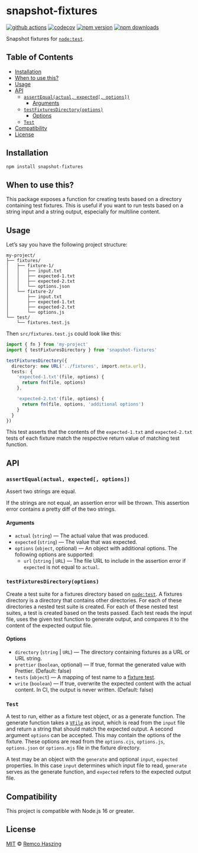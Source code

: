 # snapshot-fixtures

[![github actions](https://github.com/remcohaszing/snapshot-fixtures/actions/workflows/ci.yaml/badge.svg)](https://github.com/remcohaszing/snapshot-fixtures/actions/workflows/ci.yaml)
[![codecov](https://codecov.io/gh/remcohaszing/snapshot-fixtures/branch/main/graph/badge.svg)](https://codecov.io/gh/remcohaszing/snapshot-fixtures)
[![npm version](https://img.shields.io/npm/v/snapshot-fixtures)](https://www.npmjs.com/package/snapshot-fixtures)
[![npm downloads](https://img.shields.io/npm/dm/snapshot-fixtures)](https://www.npmjs.com/package/snapshot-fixtures)

Snapshot fixtures for [`node:test`](https://nodejs.org/api/test.html).

## Table of Contents

- [Installation](#installation)
- [When to use this?](#when-to-use-this)
- [Usage](#usage)
- [API](#api)
  - [`assertEqual(actual, expected[, options])`](#assertequalactual-expected-options)
    - [Arguments](#arguments)
  - [`testFixturesDirectory(options)`](#testfixturesdirectoryoptions)
    - [Options](#options)
  - [`Test`](#test)
- [Compatibility](#compatibility)
- [License](#license)

## Installation

```sh
npm install snapshot-fixtures
```

## When to use this?

This package exposes a function for creating tests based on a directory containing test fixtures.
This is useful if you want to run tests based on a string input and a string output, especially for
multiline content.

## Usage

Let’s say you have the following project structure:

```
my-project/
├── fixtures/
│   ├── fixture-1/
│   │   ├── input.txt
│   │   ├── expected-1.txt
│   │   ├── expected-2.txt
│   │   └── options.json
│   └── fixture-2/
│       ├── input.txt
│       ├── expected-1.txt
│       ├── expected-2.txt
│       └── options.js
└── test/
    └── fixtures.test.js
```

Then `src/fixtures.test.js` could look like this:

```typescript
import { fn } from 'my-project'
import { testFixturesDirectory } from 'snapshot-fixtures'

testFixturesDirectory({
  directory: new URL('../fixtures', import.meta.url),
  tests: {
    'expected-1.txt'(file, options) {
      return fn(file, options)
    },

    'expected-2.txt'(file, options) {
      return fn(file, options, 'additional options')
    }
  }
})
```

This test asserts that the contents of the `expected-1.txt` and `expected-2.txt` tests of each
fixture match the respective return value of matching test function.

## API

### `assertEqual(actual, expected[, options])`

Assert two strings are equal.

If the strings are not equal, an assertion error will be thrown. This assertion error contains a
pretty diff of the two strings.

#### Arguments

- `actual` (`string`) — The actual value that was produced.
- `expected` (`string`) — The value that was expected.
- `options` (`object`, optional) — An object with additional options. The following options are
  supported:
  - `url` (`string` | `URL`) — The file URL to include in the assertion error if `expected` is not
    equal to `actual`.

### `testFixturesDirectory(options)`

Create a test suite for a fixtures directory based on
[`node:test`](https://nodejs.org/api/test.html). A fixtures directory is a directory that contains
other directories. For each of these directories a nested test suite is created. For each of these
nested test suites, a test is created based on the tests passed. Each test reads the input file,
uses the given test function to generate output, and compares it to the content of the expected
output file.

#### Options

- `directory` (`string` | `URL`) — The directory containing fixtures as a URL or URL string.
- `prettier` (`boolean`, optional) — If true, format the generated value with Prettier. (Default:
  false)
- `tests` (`object`) — A mapping of test name to a [fixture test](#test).
- `write` (`boolean`) — If true, overwrite the expected content with the actual content. In CI, the
  output is never written. (Default: false)

### `Test`

A test to run, either as a fixture test object, or as a generate function. The generate function
takes a [`VFile`](https://github.com/vfile/vfile) as input, which is read from the `input` file and
return a string that should match the expected output. A second argument `options` can be accepted.
This may contain the options of the fixture. These options are read from the `options.cjs`,
`options.js`, `options.json` or `options.mjs` file in the fixture directory.

A test may be an object with the `generate` and optional `input`, `expected` properties. In this
case `input` determines which input file to read, `generate` serves as the generate function, and
`expected` refers to the expected output file.

## Compatibility

This project is compatible with Node.js 16 or greater.

## License

[MIT](LICENSE.md) © [Remco Haszing](https://github.com/remcohaszing)
